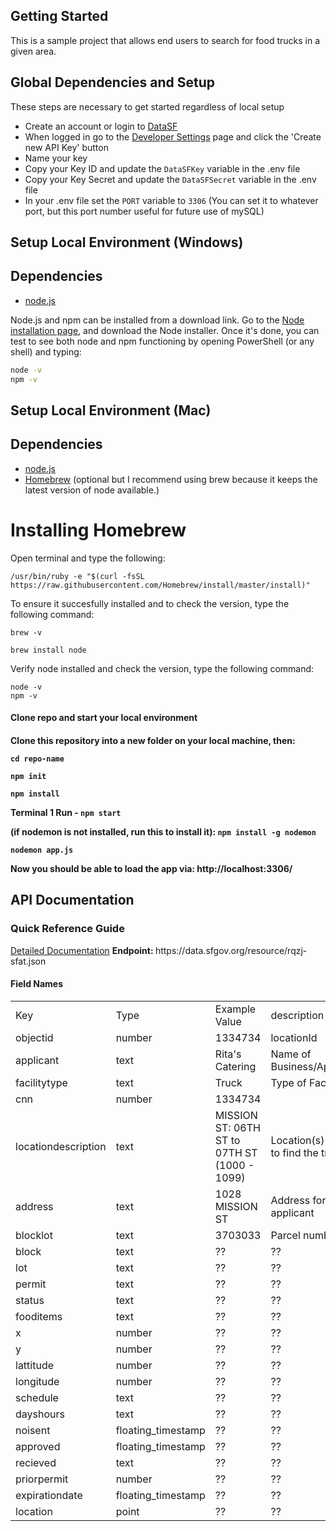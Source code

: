 ## Getting Started 
This is a sample project that allows end users to search for food trucks in a given area.

## Global Dependencies and Setup
These steps are necessary to get started regardless of local setup

- Create an account or login to [DataSF](https://data.sfgov.org/login)
- When logged in go to the <a href="https://data.sfgov.org/profile/edit/developer_settings" target="_blank">Developer Settings</a> page and click the 'Create new API Key' button
- Name your key
- Copy your Key ID and update the `DataSFKey` variable in the .env file
- Copy your Key Secret and update the `DataSFSecret` variable in the .env file
- In your .env file set the `PORT` variable to `3306` (You can set it to whatever port, but this port number useful for future use of mySQL)

## Setup Local Environment (Windows)
## Dependencies
- [node.js](https://nodejs.org)

Node.js and npm can be installed from a download link. Go to the <a href="https://nodejs.org/en/download/" target="_blank">Node installation page</a>, and download the Node installer.
Once it's done, you can test to see both node and npm functioning by opening PowerShell (or any shell) and typing:
```sh
node -v
npm -v
```

## Setup Local Environment (Mac)
## Dependencies

- [node.js](https://nodejs.org)
- [Homebrew](https://brew.sh) (optional but I recommend using brew because it keeps the latest version of node available.)

# Installing Homebrew
Open terminal and type the following:

```
/usr/bin/ruby -e "$(curl -fsSL https://raw.githubusercontent.com/Homebrew/install/master/install)"
```
To ensure it succesfully installed and to check the version, type the following command:
```
brew -v
```
```
brew install node
```
Verify node installed and check the version, type the following command:
```
node -v
npm -v
```
<h4>Clone repo and start your local environment<h4>
Clone this repository into a new folder on your local machine, then:

```
cd repo-name

npm init

npm install
```

Terminal 1 Run - `npm start`

(if nodemon is not installed, run this to install it): `npm install -g nodemon`

```
nodemon app.js
```

Now you should be able to load the app via:
http://localhost:3306/


<h2> API Documentation </h2>

<h3>Quick Reference Guide</h3>
<a target="_blank" href="https://dev.socrata.com/foundry/data.sfgov.org/rqzj-sfat">Detailed Documentation</a>
<b>Endpoint: </b> https://data.sfgov.org/resource/rqzj-sfat.json
<h4>Field Names</h4>
<table style="width: 100%;">
<tbody>
  <tr>
    <td>Key</td>
    <td>Type</td>
    <td>Example Value</td>
    <td>description</td>
  </tr>
  <tr>
    <td>objectid</td>
    <td>number</td>
    <td>1334734</td>
    <td>locationId</td>
  </tr>
  <tr>
    <td>applicant</td>
    <td>text</td>
    <td>Rita's Catering</td>
    <td>Name of Business/Applicant</td>
  </tr>
  <tr>
    <td>facilitytype</td>
    <td>text</td>
    <td>Truck</td>
    <td>Type of Facility</td>
  </tr>
  <tr>
    <td>cnn</td>
    <td>number</td>
    <td>1334734</td>
    <td></td>
  </tr>
  <tr>
    <td>locationdescription</td>
    <td>text</td>
    <td>MISSION ST: 06TH ST to 07TH ST (1000 - 1099)</td>
    <td>Location(s) where to find the truck</td>
  </tr>
  <tr>
    <td>address</td>
    <td>text</td>
    <td>1028 MISSION ST</td>
    <td>Address for applicant</td>
  </tr>
  <tr>
    <td>blocklot</td>
    <td>text</td>
    <td>3703033</td>
    <td>Parcel number</td>
  </tr>
  <tr>
    <td>block</td>
    <td>text</td>
    <td>??</td>
    <td>??</td>
  </tr>
  <tr>
    <td>lot</td>
    <td>text</td>
    <td>??</td>
    <td>??</td>
  </tr>
  <tr>
    <td>permit</td>
    <td>text</td>
    <td>??</td>
    <td>??</td>
  </tr>
  <tr>
    <td>status</td>
    <td>text</td>
    <td>??</td>
    <td>??</td>
  </tr>
  <tr>
    <td>fooditems</td>
    <td>text</td>
    <td>??</td>
    <td>??</td>
  </tr>
  <tr>
    <td>x</td>
    <td>number</td>
    <td>??</td>
    <td>??</td>
  </tr>
  <tr>
    <td>y</td>
    <td>number</td>
    <td>??</td>
    <td>??</td>
  </tr>
  <tr>
    <td>lattitude</td>
    <td>number</td>
    <td>??</td>
    <td>??</td>
  </tr>
  <tr>
    <td>longitude</td>
    <td>number</td>
    <td>??</td>
    <td>??</td>
  </tr>
  <tr>
    <td>schedule</td>
    <td>text</td>
    <td>??</td>
    <td>??</td>
  </tr>
  <tr>
    <td>dayshours</td>
    <td>text</td>
    <td>??</td>
    <td>??</td>
  </tr>
  <tr>
    <td>noisent</td>
    <td>floating_timestamp</td>
    <td>??</td>
    <td>??</td>
  </tr>
  <tr>
    <td>approved</td>
    <td>floating_timestamp</td>
    <td>??</td>
    <td>??</td>
  </tr>
  <tr>
    <td>recieved</td>
    <td>text</td>
    <td>??</td>
    <td>??</td>
  </tr>
  <tr>
    <td>priorpermit</td>
    <td>number</td>
    <td>??</td>
    <td>??</td>
  </tr>
  <tr>
    <td>expirationdate</td>
    <td>floating_timestamp</td>
    <td>??</td>
    <td>??</td>
  </tr>
  <tr>
    <td>location</td>
    <td>point</td>
    <td>??</td>
    <td>??</td>
  </tr>
</tbody>
</table>
